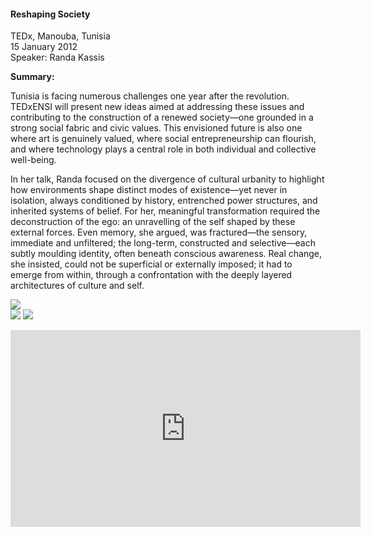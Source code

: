 <h4>Reshaping Society</h4>

TEDx, Manouba, Tunisia  
15 January 2012  
Speaker: Randa Kassis
 
<b>Summary:</b>	

Tunisia is facing numerous challenges one year after the revolution. TEDxENSI will present new ideas aimed at addressing these issues and contributing to the construction of a renewed society—one grounded in a strong social fabric and civic values. This envisioned future is also one where art is genuinely valued, where social entrepreneurship can flourish, and where technology plays a central role in both individual and collective well-being.

In her talk, Randa focused on the divergence of cultural urbanity to highlight how environments shape distinct modes of existence—yet never in isolation, always conditioned by history, entrenched power structures, and inherited systems of belief. For her, meaningful transformation required the deconstruction of the ego: an unravelling of the self shaped by these external forces. Even memory, she argued, was fractured—the sensory, immediate and unfiltered; the long-term, constructed and selective—each subtly moulding identity, often beneath conscious awareness. Real change, she insisted, could not be superficial or externally imposed; it had to emerge from within, through a confrontation with the deeply layered architectures of culture and self.

![](173.JPG)	
![](174.JPG)
![](175.JPG)

<center><iframe width="560" height="315" src="https://www.youtube.com/embed/FxNra0rVUSM?si=WI7a_POWh5GvI-Cn" frameborder="0" allowfullscreen></iframe></center>
<p></p>
